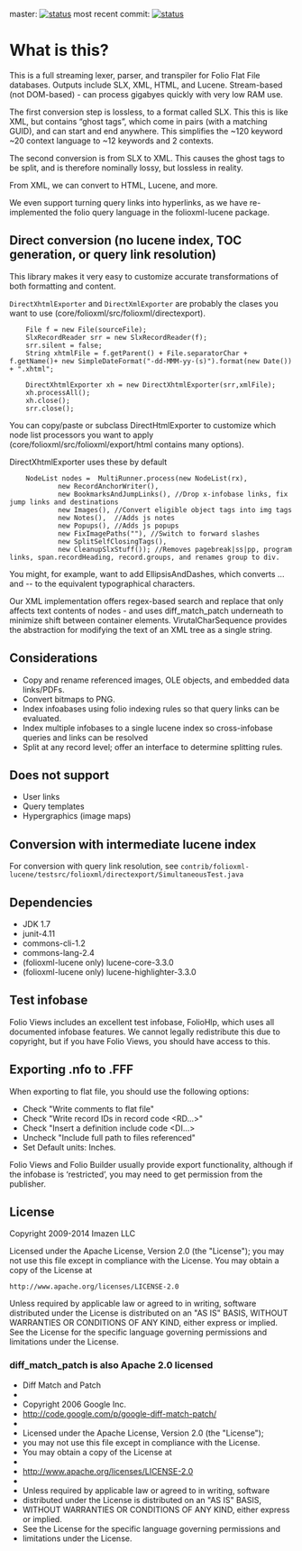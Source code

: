 master: [![status](http://img.shields.io/travis/imazen/folioxml/master.svg)](https://travis-ci.org/imazen/folioxml/branches) most recent commit: [![status](http://img.shields.io/travis/imazen/folioxml.svg)](https://travis-ci.org/imazen/folioxml/branches) 


# What is this?

This is a full streaming lexer, parser, and transpiler for Folio Flat File databases. Outputs include SLX, XML, HTML, and Lucene. Stream-based (not DOM-based) - can process gigabyes quickly with very low RAM use.

The first conversion step is lossless, to a format called SLX. This this is like XML, but contains “ghost tags”, which come in pairs (with a matching GUID), and can start and end anywhere. This simplifies the ~120 keyword ~20 context language to ~12 keywords and 2 contexts.

The second conversion is from SLX to XML. This causes the ghost tags to be split, and is therefore nominally lossy, but lossless in reality.

From XML, we can convert to HTML, Lucene, and more. 

We even support turning query links into hyperlinks, as we have re-implemented the folio query language in the folioxml-lucene package.


## Direct conversion (no lucene index, TOC generation, or query link resolution)

This library makes it very easy to customize accurate transformations of both formatting and content. 

`DirectXhtmlExporter` and `DirectXmlExporter` are probably the clases you want to use (core/folioxml/src/folioxml/directexport).

        File f = new File(sourceFile);
        SlxRecordReader srr = new SlxRecordReader(f);
        srr.silent = false;
        String xhtmlFile = f.getParent() + File.separatorChar + f.getName()+ new SimpleDateFormat("-dd-MMM-yy-(s)").format(new Date()) + ".xhtml";
        
        DirectXhtmlExporter xh = new DirectXhtmlExporter(srr,xmlFile);
        xh.processAll();
        xh.close();
        srr.close();

You can copy/paste or subclass DirectHtmlExporter to customize which node list processors you want to apply (core/folioxml/src/folioxml/export/html contains many options).

DirectXhtmlExporter uses these by default

        NodeList nodes =  MultiRunner.process(new NodeList(rx),
                new RecordAnchorWriter(),
                new BookmarksAndJumpLinks(), //Drop x-infobase links, fix jump links and destinations
                new Images(), //Convert eligible object tags into img tags
                new Notes(),  //Adds js notes
                new Popups(), //Adds js popups
                new FixImagePaths(""), //Switch to forward slashes
                new SplitSelfClosingTags(),
                new CleanupSlxStuff()); //Removes pagebreak|ss|pp, program links, span.recordHeading, record.groups, and renames group to div.
        

You might, for example, want to add EllipsisAndDashes, which converts ... and -- to the equivalent typographical characters.

Our XML implementation offers regex-based search and replace that only affects text contents of nodes - and uses diff_match_patch underneath to minimize shift between container elements. VirutalCharSequence provides the abstraction for modifying the text of an XML tree as a single string. 


## Considerations

* Copy and rename referenced images, OLE objects, and embedded data links/PDFs.
* Convert bitmaps to PNG.
* Index infoabases using folio indexing rules so that query links can be evaluated.
* Index multiple infobases to a single lucene index so cross-infobase queries and links can be resolved
* Split at any record level; offer an interface to determine splitting rules.

## Does not support

* User links
* Query templates
* Hypergraphics (image maps)


## Conversion with intermediate lucene index

For conversion with query link resolution, see `contrib/folioxml-lucene/testsrc/folioxml/directexport/SimultaneousTest.java`

## Dependencies

* JDK 1.7
* junit-4.11
* commons-cli-1.2
* commons-lang-2.4
* (folioxml-lucene only) lucene-core-3.3.0
* (folioxml-lucene only) lucene-highlighter-3.3.0

## Test infobase

Folio Views includes an excellent test infobase, FolioHlp, which uses all documented infobase features. We cannot legally redistribute this due to copyright, but if you have Folio Views, you should have access to this. 

## Exporting .nfo to .FFF

When exporting to flat file, you should use the following options:

* Check "Write comments to flat file"
* Check "Write record IDs in record code <RD...>"
* Check "Insert a definition include code <DI...>
* Uncheck "Include full path to files referenced"
* Set Default units: Inches.

Folio Views and Folio Builder usually provide export functionality, although if the infobase is ‘restricted’, you may need to get permission from the publisher.

## License

Copyright 2009-2014 Imazen LLC

Licensed under the Apache License, Version 2.0 (the "License");
you may not use this file except in compliance with the License.
You may obtain a copy of the License at

    http://www.apache.org/licenses/LICENSE-2.0

Unless required by applicable law or agreed to in writing, software
distributed under the License is distributed on an "AS IS" BASIS,
WITHOUT WARRANTIES OR CONDITIONS OF ANY KIND, either express or implied.
See the License for the specific language governing permissions and
limitations under the License.

### diff_match_patch is also Apache 2.0 licensed

 * Diff Match and Patch
 *
 * Copyright 2006 Google Inc.
 * http://code.google.com/p/google-diff-match-patch/
 *
 * Licensed under the Apache License, Version 2.0 (the "License");
 * you may not use this file except in compliance with the License.
 * You may obtain a copy of the License at
 *
 *   http://www.apache.org/licenses/LICENSE-2.0
 *
 * Unless required by applicable law or agreed to in writing, software
 * distributed under the License is distributed on an "AS IS" BASIS,
 * WITHOUT WARRANTIES OR CONDITIONS OF ANY KIND, either express or implied.
 * See the License for the specific language governing permissions and
 * limitations under the License.
